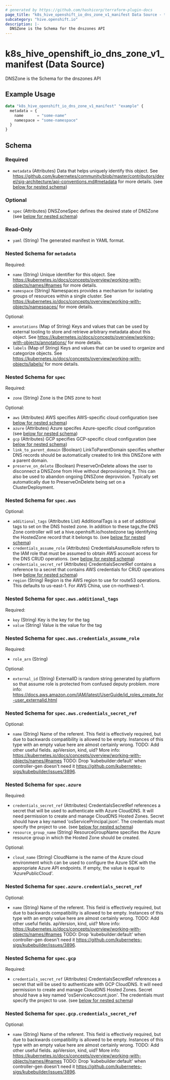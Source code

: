 ```yaml
---
# generated by https://github.com/hashicorp/terraform-plugin-docs
page_title: "k8s_hive_openshift_io_dns_zone_v1_manifest Data Source - terraform-provider-k8s"
subcategory: "hive.openshift.io"
description: |-
  DNSZone is the Schema for the dnszones API
---
```


# k8s_hive_openshift_io_dns_zone_v1_manifest (Data Source)

DNSZone is the Schema for the dnszones API

## Example Usage

```terraform
data "k8s_hive_openshift_io_dns_zone_v1_manifest" "example" {
  metadata = {
    name      = "some-name"
    namespace = "some-namespace"
  }
}
```

<!-- schema generated by tfplugindocs -->
## Schema

### Required

- `metadata` (Attributes) Data that helps uniquely identify this object. See https://github.com/kubernetes/community/blob/master/contributors/devel/sig-architecture/api-conventions.md#metadata for more details. (see [below for nested schema](#nestedatt--metadata))

### Optional

- `spec` (Attributes) DNSZoneSpec defines the desired state of DNSZone (see [below for nested schema](#nestedatt--spec))

### Read-Only

- `yaml` (String) The generated manifest in YAML format.

<a id="nestedatt--metadata"></a>
### Nested Schema for `metadata`

Required:

- `name` (String) Unique identifier for this object. See https://kubernetes.io/docs/concepts/overview/working-with-objects/names/#names for more details.
- `namespace` (String) Namespaces provides a mechanism for isolating groups of resources within a single cluster. See https://kubernetes.io/docs/concepts/overview/working-with-objects/namespaces/ for more details.

Optional:

- `annotations` (Map of String) Keys and values that can be used by external tooling to store and retrieve arbitrary metadata about this object. See https://kubernetes.io/docs/concepts/overview/working-with-objects/annotations/ for more details.
- `labels` (Map of String) Keys and values that can be used to organize and categorize objects. See https://kubernetes.io/docs/concepts/overview/working-with-objects/labels/ for more details.


<a id="nestedatt--spec"></a>
### Nested Schema for `spec`

Required:

- `zone` (String) Zone is the DNS zone to host

Optional:

- `aws` (Attributes) AWS specifies AWS-specific cloud configuration (see [below for nested schema](#nestedatt--spec--aws))
- `azure` (Attributes) Azure specifes Azure-specific cloud configuration (see [below for nested schema](#nestedatt--spec--azure))
- `gcp` (Attributes) GCP specifies GCP-specific cloud configuration (see [below for nested schema](#nestedatt--spec--gcp))
- `link_to_parent_domain` (Boolean) LinkToParentDomain specifies whether DNS records should be automatically created to link this DNSZone with a parent domain.
- `preserve_on_delete` (Boolean) PreserveOnDelete allows the user to disconnect a DNSZone from Hive without deprovisioning it. This can also be used to abandon ongoing DNSZone deprovision. Typically set automatically due to PreserveOnDelete being set on a ClusterDeployment.

<a id="nestedatt--spec--aws"></a>
### Nested Schema for `spec.aws`

Optional:

- `additional_tags` (Attributes List) AdditionalTags is a set of additional tags to set on the DNS hosted zone. In addition to these tags,the DNS Zone controller will set a hive.openhsift.io/hostedzone tag identifying the HostedZone record that it belongs to. (see [below for nested schema](#nestedatt--spec--aws--additional_tags))
- `credentials_assume_role` (Attributes) CredentialsAssumeRole refers to the IAM role that must be assumed to obtain AWS account access for the DNS CRUD operations. (see [below for nested schema](#nestedatt--spec--aws--credentials_assume_role))
- `credentials_secret_ref` (Attributes) CredentialsSecretRef contains a reference to a secret that contains AWS credentials for CRUD operations (see [below for nested schema](#nestedatt--spec--aws--credentials_secret_ref))
- `region` (String) Region is the AWS region to use for route53 operations. This defaults to us-east-1. For AWS China, use cn-northwest-1.

<a id="nestedatt--spec--aws--additional_tags"></a>
### Nested Schema for `spec.aws.additional_tags`

Required:

- `key` (String) Key is the key for the tag
- `value` (String) Value is the value for the tag


<a id="nestedatt--spec--aws--credentials_assume_role"></a>
### Nested Schema for `spec.aws.credentials_assume_role`

Required:

- `role_arn` (String)

Optional:

- `external_id` (String) ExternalID is random string generated by platform so that assume role is protected from confused deputy problem. more info: https://docs.aws.amazon.com/IAM/latest/UserGuide/id_roles_create_for-user_externalid.html


<a id="nestedatt--spec--aws--credentials_secret_ref"></a>
### Nested Schema for `spec.aws.credentials_secret_ref`

Optional:

- `name` (String) Name of the referent. This field is effectively required, but due to backwards compatibility is allowed to be empty. Instances of this type with an empty value here are almost certainly wrong. TODO: Add other useful fields. apiVersion, kind, uid? More info: https://kubernetes.io/docs/concepts/overview/working-with-objects/names/#names TODO: Drop 'kubebuilder:default' when controller-gen doesn't need it https://github.com/kubernetes-sigs/kubebuilder/issues/3896.



<a id="nestedatt--spec--azure"></a>
### Nested Schema for `spec.azure`

Required:

- `credentials_secret_ref` (Attributes) CredentialsSecretRef references a secret that will be used to authenticate with Azure CloudDNS. It will need permission to create and manage CloudDNS Hosted Zones. Secret should have a key named 'osServicePrincipal.json'. The credentials must specify the project to use. (see [below for nested schema](#nestedatt--spec--azure--credentials_secret_ref))
- `resource_group_name` (String) ResourceGroupName specifies the Azure resource group in which the Hosted Zone should be created.

Optional:

- `cloud_name` (String) CloudName is the name of the Azure cloud environment which can be used to configure the Azure SDK with the appropriate Azure API endpoints. If empty, the value is equal to 'AzurePublicCloud'.

<a id="nestedatt--spec--azure--credentials_secret_ref"></a>
### Nested Schema for `spec.azure.credentials_secret_ref`

Optional:

- `name` (String) Name of the referent. This field is effectively required, but due to backwards compatibility is allowed to be empty. Instances of this type with an empty value here are almost certainly wrong. TODO: Add other useful fields. apiVersion, kind, uid? More info: https://kubernetes.io/docs/concepts/overview/working-with-objects/names/#names TODO: Drop 'kubebuilder:default' when controller-gen doesn't need it https://github.com/kubernetes-sigs/kubebuilder/issues/3896.



<a id="nestedatt--spec--gcp"></a>
### Nested Schema for `spec.gcp`

Required:

- `credentials_secret_ref` (Attributes) CredentialsSecretRef references a secret that will be used to authenticate with GCP CloudDNS. It will need permission to create and manage CloudDNS Hosted Zones. Secret should have a key named 'osServiceAccount.json'. The credentials must specify the project to use. (see [below for nested schema](#nestedatt--spec--gcp--credentials_secret_ref))

<a id="nestedatt--spec--gcp--credentials_secret_ref"></a>
### Nested Schema for `spec.gcp.credentials_secret_ref`

Optional:

- `name` (String) Name of the referent. This field is effectively required, but due to backwards compatibility is allowed to be empty. Instances of this type with an empty value here are almost certainly wrong. TODO: Add other useful fields. apiVersion, kind, uid? More info: https://kubernetes.io/docs/concepts/overview/working-with-objects/names/#names TODO: Drop 'kubebuilder:default' when controller-gen doesn't need it https://github.com/kubernetes-sigs/kubebuilder/issues/3896.
